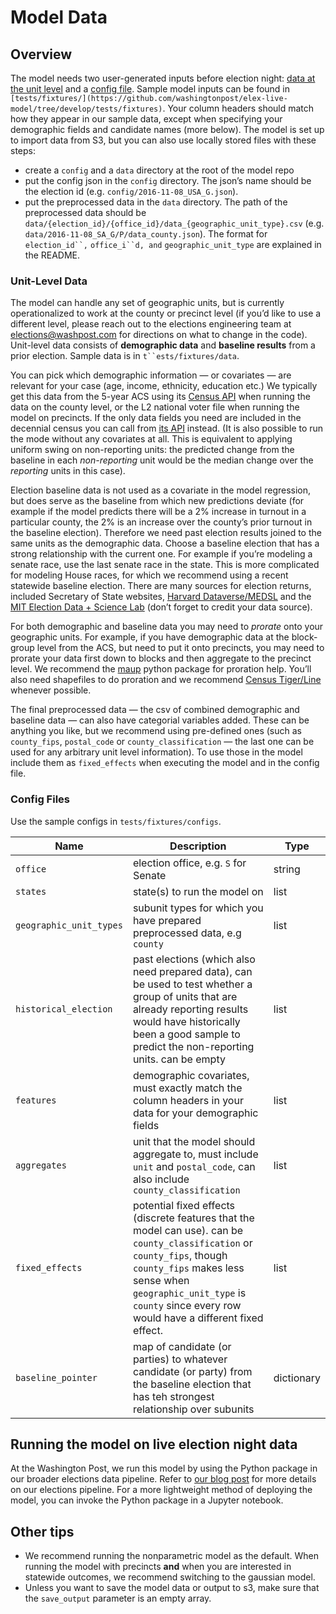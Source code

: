 # Model Data

## Overview
 
The model needs two user-generated inputs before election night: [data at the unit level](#unit-level-data) and a [config file](#config-files). Sample model inputs can be found in `[tests/fixtures/](https://github.com/washingtonpost/elex-live-model/tree/develop/tests/fixtures)`. Your column headers should match how they appear in our sample data, except when specifying your demographic fields and candidate names (more below). The model is set up to import data from S3, but you can also use locally stored files with these steps:

- create a `config` and a `data` directory at the root of the model repo
- put the config json in the `config` directory. The json’s name should be the election id (e.g. `config/2016-11-08_USA_G.json`).
- put the preprocessed data in the `data` directory. The path of the preprocessed data should be `data/{election_id}/{office_id}/data_{geographic_unit_type}.csv` (e.g. `data/2016-11-08_SA_G/P/data_county.json`). The format for `election_id``,` `office_i``d, and` `geographic_unit_type` are explained in the README.

 
### Unit-Level Data
 
The model can handle any set of geographic units, but is currently operationalized to work at the county or precinct level (if you’d like to use a different level, please reach out to the elections engineering team at elections@washpost.com for directions on what to change in the code). Unit-level data consists of **demographic data** and **baseline results** from a prior election. Sample data is in `t``ests/fixtures/data`. 
 
You can pick which demographic information — or covariates — are relevant for your case (age, income, ethnicity, education etc.) We typically get this data from the 5-year ACS using its [Census API](https://www.census.gov/data/developers/data-sets/acs-5year.html) when running the data on the county level, or the L2 national voter file when running the model on precincts. If the only data fields you need are included in the decennial census you can call from [its API](https://www.census.gov/data/developers/data-sets/decennial-census.html) instead. (It is also possible to run the mode without any covariates at all. This is equivalent to applying uniform swing on non-reporting units: the predicted change from the baseline in each *non-reporting* unit would be the median change over the *reporting* units in this case).
 
Election baseline data is not used as a covariate in the model regression, but does serve as the baseline from which new predictions deviate (for example if the model predicts there will be a 2% increase in turnout in a particular county, the 2% is an increase over the county’s prior turnout in the baseline election). Therefore we need past election results joined to the same units as the demographic data. Choose a baseline election that has a strong relationship with the current one. For example if you’re modeling a senate race, use the last senate race in the state. This is more complicated for modeling House races, for which we recommend using a recent statewide baseline election. There are many sources for election returns, included Secretary of State websites, [Harvard Dataverse/MEDSL](https://dataverse.harvard.edu/dataverse/medsl_election_returns) and the [MIT Election Data + Science Lab](https://electionlab.mit.edu/data) (don’t forget to credit your data source). 
 
For both demographic and baseline data you may need to *prorate* onto your geographic units. For example, if you have demographic data at the block-group level from the ACS, but need to put it onto precincts, you may need to prorate your data first down to blocks and then aggregate to the precinct level. We recommend the [maup](https://github.com/mggg/maup) python package for proration help. You’ll also need shapefiles to do proration and we recommend [Census Tiger/Line](https://www.census.gov/cgi-bin/geo/shapefiles/index.php) whenever possible.

The final preprocessed data — the csv of combined demographic and baseline data — can also have categorial variables added. These can be anything you like, but we recommend using pre-defined ones (such as `county_fips`, `postal_code` or `county_classification` — the last one can be used for any arbitrary unit level information). To use those in the model include them as `fixed_effects` when executing the model and in the config file.

### Config Files


Use the sample configs in `tests/fixtures/configs`.
 
| Name  | Description                                                                                | Type    | 
| ----- | ------------------------------------------------------------------------------------------ | --------- 
| `office`               | election office, e.g. `S` for Senate                                      | string  |
| `states`               | state(s) to run the model on                                              | list    |
| `geographic_unit_types`| subunit types for which you have prepared preprocessed data, e.g `county` | list  | 
| `historical_election`  | past elections (which also need prepared data), can be used to test whether a group of units that are already reporting results would have historically been a good sample to predict the non-reporting units. can be empty | list   |
| `features`             | demographic covariates, must exactly match the column headers in your data for your demographic fields                                               | list  |
| `aggregates`           | unit that the model should aggregate to, must include `unit` and `postal_code`, can also include `county_classification`  | list | 
| `fixed_effects`        | potential fixed effects (discrete features that the model can use). can be `county_classification` or `county_fips`, though `county_fips` makes less sense when `geographic_unit_type` is `county` since every row would have a different fixed effect. | list |
| `baseline_pointer`     | map of candidate (or parties) to whatever candidate (or party) from the baseline election that has teh strongest relationship over subunits | dictionary


 
## Running the model on live election night data
At the Washington Post, we run this model by using the Python package in our broader elections data pipeline. Refer to [our blog post](https://washpost.engineering/were-open-sourcing-our-live-election-night-model-a21bcb2a46c6) for more details on our elections pipeline. For a more lightweight method of deploying the model, you can invoke the Python package in a Jupyter notebook.

## Other tips

- We recommend running the nonparametric model as the default. When running the model with precincts **and** when you are interested in statewide outcomes, we recommend switching to the gaussian model.
- Unless you want to save the model data or output to s3, make sure that the `save_output` parameter is an empty array.

